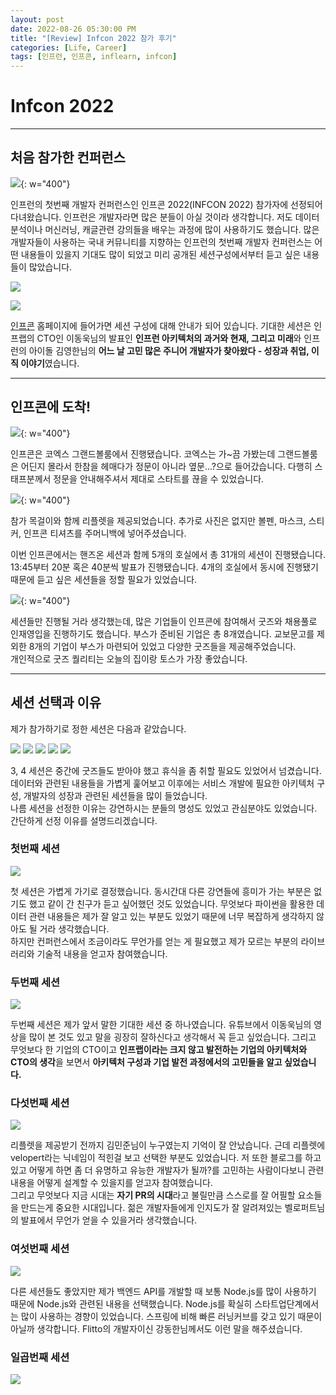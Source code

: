 ```yaml
---
layout: post
date: 2022-08-26 05:30:00 PM
title: "[Review] Infcon 2022 참가 후기"
categories: [Life, Career]
tags: [인프런, 인프콘, inflearn, infcon]
---
```


# Infcon 2022
---
## 처음 참가한 컨퍼런스

![](/image/Life/infcon/infcon_mail.png){: w="400"}

인프런의 첫번째 개발자 컨퍼런스인 인프콘 2022(INFCON 2022) 참가자에 선정되어 다녀왔습니다. 인프런은 개발자라면 많은 분들이 아실 것이라 생각합니다. 저도 데이터 분석이나 머신러닝, 캐글관련 강의들을 배우는 과정에 많이 사용하기도 했습니다. 많은 개발자들이 사용하는 국내 커뮤니티를 지향하는 인프런의 첫번째 개발자 컨퍼런스는 어떤 내용들이 있을지 기대도 많이 되었고 미리 공개된 세션구성에서부터 듣고 싶은 내용들이 많았습니다.

![](/image/Life/infcon/ldu.png)

![](/image/Life/infcon/kyh.png)

[인프콘](https://infcon.day) 홈페이지에 들어가면 세션 구성에 대해 안내가 되어 있습니다. 기대한 세션은 인프랩의 CTO인 이동욱님의 발표인 **인프런 아키텍처의 과거와 현재, 그리고 미래**와 인프런의 아이돌 김영한님의 **어느 날 고민 많은 주니어 개발자가 찾아왔다 - 성장과 취업, 이직 이야기**였습니다.  

---
## 인프콘에 도착!

![](/image/Life/infcon/infcon_home.jpg){: w="400"}

인프콘은 코엑스 그랜드볼룸에서 진행됐습니다. 코엑스는 가~끔 가봤는데 그랜드볼룸은 어딘지 몰라서 한참을 헤매다가 정문이 아니라 옆문...?으로 들어갔습니다. 다행히 스태프분께서 정문을 안내해주셔서 제대로 스타트를 끊을 수 있었습니다.

![](/image/Life/infcon/name_card.jpg){: w="400"}

참가 목걸이와 함께 리플렛을 제공되었습니다. 추가로 사진은 없지만 볼펜, 마스크, 스티커, 인프콘 티셔츠를 주머니백에 넣어주셨습니다. 

이번 인프콘에서는 핸즈온 세션과 함께 5개의 호실에서 총 31개의 세션이 진행됐습니다. 13:45부터 20분 혹은 40분씩 발표가 진행됐습니다. 4개의 호실에서 동시에 진행됐기 때문에 듣고 싶은 세션들을 정할 필요가 있었습니다.

![](/image/Life/infcon/partner_list.jpg){: w="400"}

세션들만 진행될 거라 생각했는데, 많은 기업들이 인프콘에 참여해서 굿즈와 채용풀로 인재영입을 진행하기도 했습니다. 부스가 준비된 기업은 총 8개였습니다. 교보문고를 제외한 8개의 기업이 부스가 마련되어 있었고 다양한 굿즈들을 제공해주었습니다.  
개인적으로 굿즈 퀄리티는 오늘의 집이랑 토스가 가장 좋았습니다.

---
## 세션 선택과 이유

제가 참가하기로 정한 세션은 다음과 같았습니다.

![](/image/Life/infcon/pje.png)
![](/image/Life/infcon/ldu.png)
![](/image/Life/infcon/velopert.png)
![](/image/Life/infcon/kdh.png)
![](/image/Life/infcon/kyh.png)

3, 4 세션은 중간에 굿즈들도 받아야 했고 휴식을 좀 취할 필요도 있었어서 넘겼습니다. 데이터와 관련된 내용들을 가볍게 훑어보고 이후에는 서비스 개발에 필요한 아키텍처 구성, 개발자의 성장과 관련된 세션들을 많이 들었습니다.  
나름 세션을 선정한 이유는 강연하시는 분들의 명성도 있었고 관심분야도 있었습니다. 간단하게 선정 이유를 설명드리겠습니다.

### 첫번째 세션
![](/image/Life/infcon/pje.png)

첫 세션은 가볍게 가기로 결정했습니다. 동시간대 다른 강연들에 흥미가 가는 부분은 없기도 했고 같이 간 친구가 듣고 싶어했던 것도 있었습니다. 무엇보다 파이썬을 활용한 데이터 관련 내용들은 제가 잘 알고 있는 부분도 있었기 때문에 너무 복잡하게 생각하지 않아도 될 거라 생각했습니다.  
하지만 컨퍼런스에서 조금이라도 무언가를 얻는 게 필요했고 제가 모르는 부분의 라이브러리와 기술적 내용을 얻고자 참여했습니다.

### 두번째 세션
![](/image/Life/infcon/ldu.png)

두번째 세션은 제가 앞서 말한 기대한 세션 중 하나였습니다. 유튜브에서 이동욱님의 영상을 많이 본 것도 있고 말을 굉장히 잘하신다고 생각해서 꼭 듣고 싶었습니다. 그리고 무엇보다 한 기업의 CTO이고 **인프랩이라는 크지 않고 발전하는 기업의 아키텍처와 CTO의 생각**을 보면서 **아키텍처 구성과 기업 발전 과정에서의 고민들을 알고 싶었습니다.** 

### 다섯번째 세션
![](/image/Life/infcon/velopert.png)

리플렛을 제공받기 전까지 김민준님이 누구였는지 기억이 잘 안났습니다. 근데 리플렛에 velopert라는 닉네임이 적힌걸 보고 선택한 부분도 있었습니다. 저 또한 블로그를 하고 있고 어떻게 하면 좀 더 유명하고 유능한 개발자가 될까?를 고민하는 사람이다보니 관련 내용을 어떻게 설계할 수 있을지를 얻고자 참여했습니다.  
그리고 무엇보다 지금 시대는 **자기 PR의 시대**라고 불릴만큼 스스로를 잘 어필할 요소들을 만드는게 중요한 시대입니다. 젊은 개발자들에게 인지도가 잘 알려져있는 벨로퍼트님의 발표에서 무언가 얻을 수 있을거라 생각했습니다.

### 여섯번째 세션
![](/image/Life/infcon/kdh.png)

다른 세션들도 좋았지만 제가 백엔드 API를 개발할 때 보통 Node.js를 많이 사용하기 때문에 Node.js와 관련된 내용을 선택했습니다. Node.js를 확실히 스타트업단계에서는 많이 사용하는 경향이 있었습니다. 스프링에 비해 빠른 러닝커브를 갖고 있기 때문이 아닐까 생각합니다. Flitto의 개발자이신 강동한님께서도 이런 말을 해주셨습니다.

### 일곱번째 세션
![](/image/Life/infcon/kyh.png)

